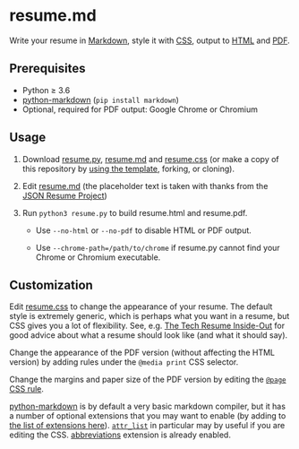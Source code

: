 # resume.md

Write your resume in
[Markdown](https://raw.githubusercontent.com/mikepqr/resume.md/main/resume.md),
style it with [CSS](resume.css), output to [HTML](resume.html) and
[PDF](resume.pdf).

## Prerequisites

- Python ≥ 3.6
- [python-markdown](https://python-markdown.github.io/) (`pip install
markdown`)
- Optional, required for PDF output: Google Chrome or Chromium

## Usage

1.  Download [resume.py](resume.py), [resume.md](resume.md) and
    [resume.css](resume.css) (or make a copy of this repository by [using the
    template](https://github.com/mikepqr/resume.md/generate), forking, or
    cloning).

2.  Edit [resume.md](resume.md) (the placeholder text is taken with thanks from
    the [JSON Resume Project](https://jsonresume.org/themes/))

3.  Run `python3 resume.py` to build resume.html and resume.pdf.

    - Use `--no-html` or `--no-pdf` to disable HTML or PDF output.

    - Use `--chrome-path=/path/to/chrome` if resume.py cannot find your Chrome
      or Chromium executable.

## Customization

Edit [resume.css](resume.css) to change the appearance of your resume. The
default style is extremely generic, which is perhaps what you want in a resume,
but CSS gives you a lot of flexibility. See, e.g. [The Tech Resume
Inside-Out](https://www.thetechinterview.com/) for good advice about what a
resume should look like (and what it should say).

Change the appearance of the PDF version (without affecting the HTML version) by
adding rules under the `@media print` CSS selector.

Change the margins and paper size of the PDF version by editing the [`@page` CSS
rule](https://developer.mozilla.org/en-US/docs/Web/CSS/%40page/size).

[python-markdown](https://python-markdown.github.io/) is by default a very basic
markdown compiler, but it has a number of optional extensions that you may want
to enable (by adding to [the list of extensions
here](https://github.com/mikepqr/resume.md/blob/f1b0699a9b66833cb67bb59111f45a09ed3c0f7e/resume.py#L112)).
<code><a
href="https://python-markdown.github.io/extensions/attr_list/">attr_list</a></code>
in particular may by useful if you are editing the CSS.
[abbreviations](https://python-markdown.github.io/extensions/abbreviations/)
extension is already enabled.
